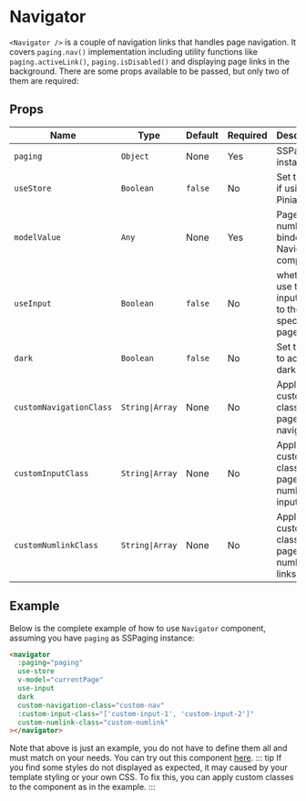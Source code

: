# Navigator

`<Navigator />` is a couple of navigation links that handles page navigation. It covers `paging.nav()` implementation including utility functions like `paging.activeLink()`, `paging.isDisabled()` and displaying page links in the background. There are some props available to be passed, but only two of them are required:

## Props
| Name                    | Type            | Default | Required | Description                                          |
|-------------------------|-----------------|---------|----------|------------------------------------------------------|
| `paging`                | `Object`        | None    | Yes      | SSPaging instance                                    |
| `useStore`              | `Boolean`       | `false` | No       | Set to `true` if using Pinia store                   |
| `modelValue`            | `Any`           | None    | Yes      | Page number binded to Navigator component            |
| `useInput`              | `Boolean`       | `false` | No       | whether to use text input to go to the specific page |
| `dark`                  | `Boolean`       | `false` | No       | Set to `true` to activate dark style                 |
| `customNavigationClass` | `String\|Array` | None    | No       | Apply custom class to page navigation                |
| `customInputClass`      | `String\|Array` | None    | No       | Apply custom class to page number input              |
| `customNumlinkClass`    | `String\|Array` | None    | No       | Apply custom class to page number links              |

## Example
Below is the complete example of how to use `Navigator` component, assuming you have `paging` as SSPaging instance:
```html
<navigator 
  :paging="paging" 
  use-store
  v-model="currentPage"
  use-input
  dark
  custom-navigation-class="custom-nav"
  :custom-input-class="['custom-input-1', 'custom-input-2']"
  custom-numlink-class="custom-numlink"
></navigator>
```
Note that above is just an example, you do not have to define them all and must match on your needs. You can try out this component [here](https://playcode.io/1293219).
::: tip
If you find some styles do not displayed as expected, it may caused by your template styling or your own CSS. To fix this, you can apply custom classes to the component as in the example.
:::